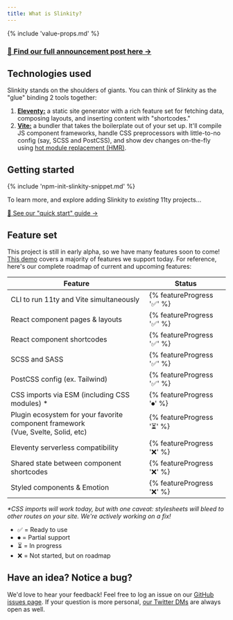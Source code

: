 ```yaml
---
title: What is Slinkity?
---
```


{% include 'value-props.md' %}

### [📣 Find our full announcement post here →](/)

## Technologies used

Slinkity stands on the shoulders of giants. You can think of Slinkity as the "glue" binding 2 tools together:

1. [**Eleventy:**](https://www.11ty.dev) a static site generator with a rich feature set for fetching data, composing layouts, and inserting content with "shortcodes."
2. [**Vite:**](https://vitejs.dev) a bundler that takes the boilerplate out of your set up. It'll compile JS component frameworks, handle CSS preprocessors with little-to-no config (say, SCSS and PostCSS), and show dev changes on-the-fly using [hot module replacement (HMR)](https://vitejs.dev/guide/features.html#hot-module-replacement).

## Getting started

{% include 'npm-init-slinkity-snippet.md' %}

To learn more, and explore adding Slinkity to _existing_ 11ty projects...

[🐣 See our "quick start" guide →](/docs/quick-start)

## Feature set

This project is still in early alpha, so we have many features soon to come! [This demo](https://www.youtube.com/watch?v=X_zp6CodHjc&t=493s) covers a majority of features we support today. For reference, here's our complete roadmap of current and upcoming features:

| Feature                                                                               | Status                    |
|---------------------------------------------------------------------------------------|---------------------------|
| CLI to run 11ty and Vite simultaneously                                               | {% featureProgress '✅' %} |
| React component pages & layouts                                                       | {% featureProgress '✅' %} |
| React component shortcodes                                                            | {% featureProgress '✅' %} |
| SCSS and SASS                                                                         | {% featureProgress '✅' %} |
| PostCSS config (ex. Tailwind)                                                         | {% featureProgress '✅' %} |
| CSS imports via ESM (including CSS modules) *                                         | {% featureProgress '⏺' %} |
| Plugin ecosystem for your favorite component framework<br />(Vue, Svelte, Solid, etc) | {% featureProgress '⏳' %} |
| Eleventy serverless compatibility                                                     | {% featureProgress '❌' %} |
| Shared state between component shortcodes                                             | {% featureProgress '❌' %} |
| Styled components & Emotion                                                           | {% featureProgress '❌' %} |

_*CSS imports will work today, but with one caveat: stylesheets will bleed to other routes on your site. We're actively working on a fix!_

- ✅ = Ready to use
- ⏺ = Partial support
- ⏳ = In progress
- ❌ = Not started, but on roadmap

## Have an idea? Notice a bug?

We'd love to hear your feedback! Feel free to log an issue on our [GitHub issues page](https://github.com/slinkity/slinkity/issues). If your question is more personal, [our Twitter DMs](https://twitter.com/slinkitydotdev) are always open as well.